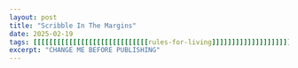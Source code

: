 ```yaml
---
layout: post
title: "Scribble In The Margins"
date: 2025-02-19
tags: [[[[[[[[[[[[[[[[[[[[[[[[[[[[[rules-for-living]]]]]]]]]]]]]]]]]]]]]]]]]]]]]
excerpt: "CHANGE ME BEFORE PUBLISHING"
---
```

